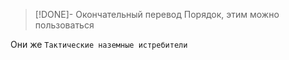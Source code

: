 > [!DONE]- Окончательный перевод
> Порядок, этим можно пользоваться

Они же `Тактические наземные истребители`